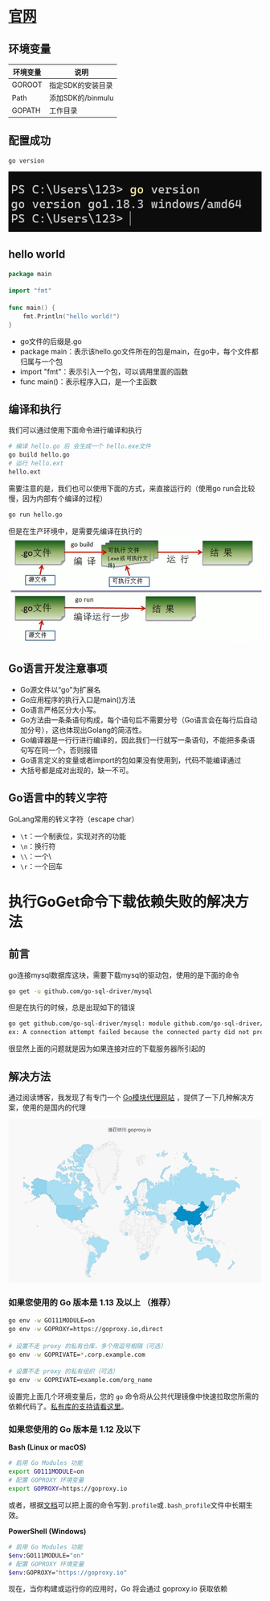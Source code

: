 # [官网](https://golang.google.cn/)

## 环境变量
| 环境变量 | 说明              |
| -------- | ----------------- |
| GOROOT   | 指定SDK的安装目录 |
| Path     | 添加SDK的/binmulu |
| GOPATH   | 工作目录          |

## 配置成功
```bash
go version
```
![](https://raw.githubusercontent.com/Swiftie13st/Figurebed/main/img/202206121628650.png)

## hello world

```go
package main

import "fmt"

func main() {
	fmt.Println("hello world!")
}
```
- go文件的后缀是.go
- package main：表示该hello.go文件所在的包是main，在go中，每个文件都归属与一个包
- import "fmt"：表示引入一个包，可以调用里面的函数
- func main()：表示程序入口，是一个主函数


## 编译和执行

我们可以通过使用下面命令进行编译和执行

```bash
# 编译 hello.go 后 会生成一个 hello.exe文件
go build hello.go
# 运行 hello.ext
hello.ext
```

需要注意的是，我们也可以使用下面的方式，来直接运行的（使用go run会比较慢，因为内部有个编译的过程）

```bash
go run hello.go
```

但是在生产环境中，是需要先编译在执行的
![](https://raw.githubusercontent.com/Swiftie13st/Figurebed/main/img/202206121631839.png)

## Go语言开发注意事项

- Go源文件以“go”为扩展名
- Go应用程序的执行入口是main()方法
- Go语言严格区分大小写。
- Go方法由一条条语句构成，每个语句后不需要分号（Go语言会在每行后自动加分号），这也体现出Golang的简洁性。
- Go编译器是一行行进行编译的，因此我们一行就写一条语句，不能把多条语句写在同一个，否则报错
- Go语言定义的变量或者import的包如果没有使用到，代码不能编译通过
- 大括号都是成对出现的，缺一不可。

## Go语言中的转义字符

GoLang常用的转义字符（escape char）

- `\t`：一个制表位，实现对齐的功能
- `\n`：换行符
- `\\`：一个\
- `\r`：一个回车

# 执行GoGet命令下载依赖失败的解决方法

## 前言
go连接mysql数据库这块，需要下载mysql的驱动包，使用的是下面的命令

```bash
go get -u github.com/go-sql-driver/mysql
```

但是在执行的时候，总是出现如下的错误

```bash
go get github.com/go-sql-driver/mysql: module github.com/go-sql-driver/mysql: Get "https://proxy.golang.org/github.com/go-sql-driver/mysql/@v/list": dial tcp 172.217.160.81:443: connect
ex: A connection attempt failed because the connected party did not properly respond after a period of time, or established connection failed because connected host has failed to respond.
```

很显然上面的问题就是因为如果连接对应的下载服务器所引起的

## 解决方法

通过阅读博客，我发现了有专门一个 [Go模块代理网站](https://goproxy.io/zh/) ，提供了一下几种解决方案，使用的是国内的代理

![](https://raw.githubusercontent.com/Swiftie13st/Figurebed/main/img/202206121826716.png)

### 如果您使用的 Go 版本是 1.13 及以上 （推荐）

```bash
go env -w GO111MODULE=on
go env -w GOPROXY=https://goproxy.io,direct

# 设置不走 proxy 的私有仓库，多个用逗号相隔（可选）
go env -w GOPRIVATE=*.corp.example.com

# 设置不走 proxy 的私有组织（可选）
go env -w GOPRIVATE=example.com/org_name
```

设置完上面几个环境变量后，您的 `go` 命令将从公共代理镜像中快速拉取您所需的依赖代码了。[私有库的支持请看这里](https://goproxy.io/zh/docs/goproxyio-private.html)。

### 如果您使用的 Go 版本是 1.12 及以下

**Bash (Linux or macOS)**

```bash
# 启用 Go Modules 功能
export GO111MODULE=on
# 配置 GOPROXY 环境变量
export GOPROXY=https://goproxy.io
```

或者，根据[文档](https://goproxy.io/zh/docs/getting-started.html)可以把上面的命令写到`.profile`或`.bash_profile`文件中长期生效。

**PowerShell (Windows)**

```bash
# 启用 Go Modules 功能
$env:GO111MODULE="on"
# 配置 GOPROXY 环境变量
$env:GOPROXY="https://goproxy.io"
```

现在，当你构建或运行你的应用时，Go 将会通过 goproxy.io 获取依赖


